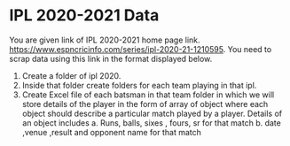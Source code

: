 # IPL 2020-2021 Data 

You are given link of IPL 2020-2021 home page link.
https://www.espncricinfo.com/series/ipl-2020-21-1210595.
You need to scrap data using this link in the format displayed below.

1. Create a folder of ipl 2020.
2. Inside that folder create folders for each team playing in that ipl.
3. Create Excel file of each batsman in that team folder 
in which we will store details of the player in the form of array of object where each object should describe a particular match played by a player. 
Details of an object includes
	a. Runs, balls, sixes , fours, sr for that match
	b. date ,venue ,result and opponent name for that match

